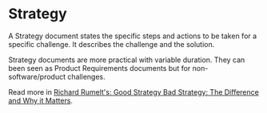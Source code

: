 # Strategy
A Strategy document states the specific steps and actions to be taken for a specific challenge. It describes the challenge and the solution.

Strategy documents are more practical with variable duration. They can been seen as Product Requirements documents but for non-software/product challenges.

Read more in [Richard Rumelt's: Good Strategy Bad Strategy: The Difference and Why it Matters](https://www.amazon.co.uk/Good-Strategy-Bad-Difference-Matters/dp/1846684811).
